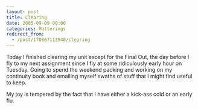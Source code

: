 ```yaml
---
layout: post
title: Clearing
date: 2005-09-09 00:00
categories: Mutterings
redirect_from:
  - /post/170867113940/clearing
---
```

Today I finished clearing my unit except for the Final Out, the day before I fly to my next assignment since I fly at some ridiculously early hour on Tuesday. Going to spend the weekend packing and working on my continuity book and emailing myself swaths of stuff that I might find useful to keep.

My joy is tempered by the fact that I have either a kick-ass cold or an early flu.
